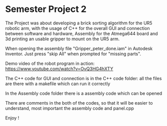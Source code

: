# Semester Project 2
The Project was about developing a brick sorting algorithm for the UR5 robotic arm, with the usage of C++ for the overall GUI and connection between software and hardware, Assembly for the Atmega644 board and 3d printing an usable gripper to mount on the UR5 arm.

When opening the assembly file "Gripper_peter_done.iam" in Autodesk Inventor. Just press "skip All" when prompted for "missing parts".

Demo video of the robot program in action: https://www.youtube.com/watch?v=OvQ3HG4hXTY

The C++ code for GUI and connection is in the C++ code folder: all the files are there with a makefile which can run it correctly

In the Assembly code folder there is a assembly code which can be opened

There are comments in the both of the codes, so that it will be easier to understand, most important the assembly code and panel.cpp 

Enjoy !
